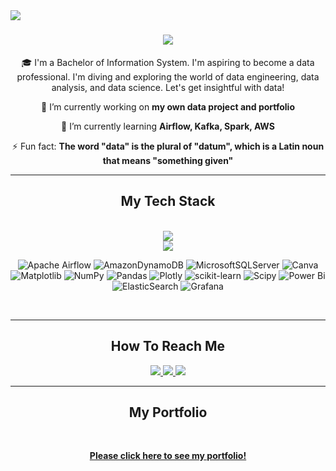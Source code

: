 <img align="left" src="https://visitor-badge.laobi.icu/badge?page_id=MHAkmal.MHAkmal" />

<h1 align="center">
    <img src="https://readme-typing-svg.herokuapp.com/?font=Righteous&color=FDFDFD&size=40&center=true&vCenter=true&width=500&height=70&duration=4000&lines=Hi+There!+👋,+I'm+Akmal!;I'm+From+Indonesia+🇮🇩;Nice+To+Meet+You!+😅" />
</h1>

<div align="center">
  
 🎓 I'm a Bachelor of Information System. I'm aspiring to become a data professional. I'm diving and exploring the world of data engineering, data analysis, and data science. Let's get insightful with data!

 🔭 I’m currently working on **my own data project and portfolio**
 
 🌱 I’m currently learning **Airflow, Kafka, Spark, AWS**

 ⚡ Fun fact: **The word "data" is the plural of "datum", which is a Latin noun that means "something given"**

</div>

 <hr/>
 
<h2 align="center"> My Tech Stack </h2>
<br/>
<div align="center">
    <img src="https://skillicons.dev/icons?i=mysql,postgres,py,vscode,linux,anaconda"  /> <br>
    <img src="https://skillicons.dev/icons?i=github,docker,kafka,aws,gcp,cassandra" /> <br>
  
![Apache Airflow](https://img.shields.io/badge/Apache%20Airflow-017CEE?style=for-the-badge&logo=Apache%20Airflow&logoColor=white) ![AmazonDynamoDB](https://img.shields.io/badge/Amazon%20DynamoDB-4053D6?style=for-the-badge&logo=Amazon%20DynamoDB&logoColor=white) ![MicrosoftSQLServer](https://img.shields.io/badge/Microsoft%20SQL%20Server-CC2927?style=for-the-badge&logo=microsoft%20sql%20server&logoColor=white) ![Canva](https://img.shields.io/badge/Canva-%2300C4CC.svg?style=for-the-badge&logo=Canva&logoColor=white) ![Matplotlib](https://img.shields.io/badge/Matplotlib-%23ffffff.svg?style=for-the-badge&logo=Matplotlib&logoColor=black) ![NumPy](https://img.shields.io/badge/numpy-%23013243.svg?style=for-the-badge&logo=numpy&logoColor=white) ![Pandas](https://img.shields.io/badge/pandas-%23150458.svg?style=for-the-badge&logo=pandas&logoColor=white) ![Plotly](https://img.shields.io/badge/Plotly-%233F4F75.svg?style=for-the-badge&logo=plotly&logoColor=white) ![scikit-learn](https://img.shields.io/badge/scikit--learn-%23F7931E.svg?style=for-the-badge&logo=scikit-learn&logoColor=white) ![Scipy](https://img.shields.io/badge/SciPy-%230C55A5.svg?style=for-the-badge&logo=scipy&logoColor=%white) ![Power Bi](https://img.shields.io/badge/power_bi-F2C811?style=for-the-badge&logo=powerbi&logoColor=black) ![ElasticSearch](https://img.shields.io/badge/-ElasticSearch-005571?style=for-the-badge&logo=elasticsearch) ![Grafana](https://img.shields.io/badge/grafana-%23F46800.svg?style=for-the-badge&logo=grafana&logoColor=white)
</div>

<br/>
<hr/>

<h2 align="center">  How To Reach Me  </h2>

<div align="center"> 
  <a href="mailto:mhibaturakmal@gmail.com">
    <img src="https://img.shields.io/badge/Gmail-333333?style=for-the-badge&logo=gmail&logoColor=red" />
  </a>
  <a href="https://www.linkedin.com/in/mhakmal/" target="_blank">
    <img src="https://img.shields.io/badge/LinkedIn-0077B5?style=for-the-badge&logo=linkedin&logoColor=white" target="_blank" />
  </a>             
 <a href="https://img.shields.io/twitter/follow/akmal621" target="_blank">
    <img src="https://img.shields.io/twitter/follow/akmal621" target="_blank" />
  </a>   
  
</div>

<hr/>

<div align="center">
  <h2> My Portfolio</h2></h2>
  <br>
  
[**Please click here to see my portfolio!**](https://github.com)

